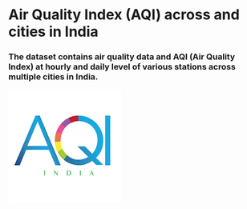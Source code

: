 # Air Quality Index (AQI) across and cities in India

### The dataset contains air quality data and AQI (Air Quality Index) at hourly and daily level of various stations across multiple cities in India.

![aqi-logo][logo]

[logo]: https://github.com/adityarc19/aqi-india/blob/main/images/logo.png
